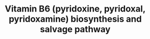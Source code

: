 ---
annotations:
- type: Cell Type Ontology
  value: obsolete plant cell
- type: Pathway Ontology
  value: vitamin B6 metabolic pathway
authors:
- Pjaiswal
- MaintBot
- SvetaG
- Khanspers
- Mkutmon
- L Dupuis
description: Several forms of the vitamin are known, but pyridoxal 5’-phosphate (PLP)
  is the biologically active form and is a cofactor in various reactions of amino
  acid metabolism, including transamination, deamination, and decarboxylation, racemization
  and others.  In plants PLP is synthesized de novo in the cytosol by the two-protein
  (PDX1/PDX2) PLP synthase complex from pentose phosphate, triose phosphate, and glutamine
  pre-cursors (reviewed in Fitzpatrick, 2011).  PLP can also be made in chloroplasts
  or cytosol from pyridoxamine 5'-phosphate (PMP) or pyridoxine 5'-phosphate (PNP)
  by the salvage enzyme pyridoxamine 5'-phosphate oxidase.  Pyridoxine glucosides
  are major forms of vitamin B6 in plants (Gregory and Ink, 1987). The details of
  vitamin B6 biosynthesis (especially its compartmentation) in plants are far from
  being elucidated. This diagram is an attempt to capture the current state of the
  art
last-edited: 2020-06-25
organisms:
- Zea mays
redirect_from:
- /index.php/Pathway:WP2344
- /instance/WP2344
schema-jsonld:
- '@context': https://schema.org/
  '@id': https://wikipathways.github.io/pathways/WP2344.html
  '@type': Dataset
  creator:
    '@type': Organization
    name: WikiPathways
  description: Several forms of the vitamin are known, but pyridoxal 5’-phosphate
    (PLP) is the biologically active form and is a cofactor in various reactions of
    amino acid metabolism, including transamination, deamination, and decarboxylation,
    racemization and others.  In plants PLP is synthesized de novo in the cytosol
    by the two-protein (PDX1/PDX2) PLP synthase complex from pentose phosphate, triose
    phosphate, and glutamine pre-cursors (reviewed in Fitzpatrick, 2011).  PLP can
    also be made in chloroplasts or cytosol from pyridoxamine 5'-phosphate (PMP) or
    pyridoxine 5'-phosphate (PNP) by the salvage enzyme pyridoxamine 5'-phosphate
    oxidase.  Pyridoxine glucosides are major forms of vitamin B6 in plants (Gregory
    and Ink, 1987). The details of vitamin B6 biosynthesis (especially its compartmentation)
    in plants are far from being elucidated. This diagram is an attempt to capture
    the current state of the art
  keywords:
  - NH3
  - PO4
  - PLP-dependent enzyme side-activity
  - ATP
  - H2O2
  - GRMZM5G850015
  - 4-pyridoxic acid
  - D-glucose
  - 3.1.3.74
  - pyridoxamine
  - OR
  - GRMZM2G022130
  - D-glyceraldehyde 3-P
  - glycosylpyridoxine hydrolase
  - 1.4.3.5
  - GRMZM2G023528
  - pyridoxal
  - GRMZM2G061988
  - pyridoxine
  - 2.4.1.160
  - PDX1
  - 1.1.1.65
  - 2.6.1.30
  - GRMZM2G069758
  - Dihydroxyacetone-P
  - D-ribose 5P
  - 5'-O-beta-D-glucosylpyridoxine
  - pyridoxal 5'-phosphate
  - D-ribulose 5-P
  - pyridoxamine 5'-phosphate
  - vitamin B6 transporter
  - GRMZM2G120652
  - GRMZM2G398107
  - H2O
  - (photo)chemical / enzymatic pyridoxal oxidation
  - ADP
  - PDX2
  - O2
  - 2.7.1.35
  license: CC0
  name: Vitamin B6 (pyridoxine, pyridoxal, pyridoxamine) biosynthesis and salvage
    pathway
seo: CreativeWork
title: Vitamin B6 (pyridoxine, pyridoxal, pyridoxamine) biosynthesis and salvage pathway
wpid: WP2344
---